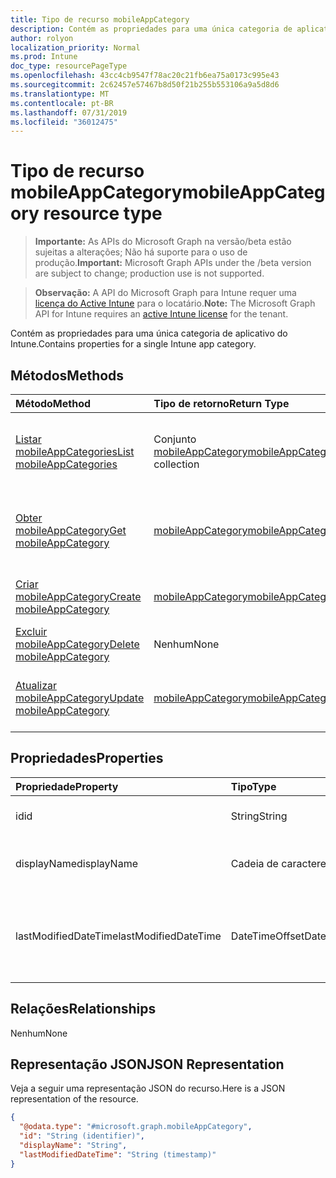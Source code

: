 ```yaml
---
title: Tipo de recurso mobileAppCategory
description: Contém as propriedades para uma única categoria de aplicativo do Intune.
author: rolyon
localization_priority: Normal
ms.prod: Intune
doc_type: resourcePageType
ms.openlocfilehash: 43cc4cb9547f78ac20c21fb6ea75a0173c995e43
ms.sourcegitcommit: 2c62457e57467b8d50f21b255b553106a9a5d8d6
ms.translationtype: MT
ms.contentlocale: pt-BR
ms.lasthandoff: 07/31/2019
ms.locfileid: "36012475"
---
```

# <a name="mobileappcategory-resource-type"></a><span data-ttu-id="80a71-103">Tipo de recurso mobileAppCategory</span><span class="sxs-lookup"><span data-stu-id="80a71-103">mobileAppCategory resource type</span></span>

> <span data-ttu-id="80a71-104">**Importante:** As APIs do Microsoft Graph na versão/beta estão sujeitas a alterações; Não há suporte para o uso de produção.</span><span class="sxs-lookup"><span data-stu-id="80a71-104">**Important:** Microsoft Graph APIs under the /beta version are subject to change; production use is not supported.</span></span>

> <span data-ttu-id="80a71-105">**Observação:** A API do Microsoft Graph para Intune requer uma [licença do Active Intune](https://go.microsoft.com/fwlink/?linkid=839381) para o locatário.</span><span class="sxs-lookup"><span data-stu-id="80a71-105">**Note:** The Microsoft Graph API for Intune requires an [active Intune license](https://go.microsoft.com/fwlink/?linkid=839381) for the tenant.</span></span>

<span data-ttu-id="80a71-106">Contém as propriedades para uma única categoria de aplicativo do Intune.</span><span class="sxs-lookup"><span data-stu-id="80a71-106">Contains properties for a single Intune app category.</span></span>

## <a name="methods"></a><span data-ttu-id="80a71-107">Métodos</span><span class="sxs-lookup"><span data-stu-id="80a71-107">Methods</span></span>
|<span data-ttu-id="80a71-108">Método</span><span class="sxs-lookup"><span data-stu-id="80a71-108">Method</span></span>|<span data-ttu-id="80a71-109">Tipo de retorno</span><span class="sxs-lookup"><span data-stu-id="80a71-109">Return Type</span></span>|<span data-ttu-id="80a71-110">Descrição</span><span class="sxs-lookup"><span data-stu-id="80a71-110">Description</span></span>|
|:---|:---|:---|
|[<span data-ttu-id="80a71-111">Listar mobileAppCategories</span><span class="sxs-lookup"><span data-stu-id="80a71-111">List mobileAppCategories</span></span>](../api/intune-apps-mobileappcategory-list.md)|<span data-ttu-id="80a71-112">Conjunto [mobileAppCategory](../resources/intune-apps-mobileappcategory.md)</span><span class="sxs-lookup"><span data-stu-id="80a71-112">[mobileAppCategory](../resources/intune-apps-mobileappcategory.md) collection</span></span>|<span data-ttu-id="80a71-113">Listar propriedades e as relações de objetos de [mobileAppCategory](../resources/intune-apps-mobileappcategory.md).</span><span class="sxs-lookup"><span data-stu-id="80a71-113">List properties and relationships of the [mobileAppCategory](../resources/intune-apps-mobileappcategory.md) objects.</span></span>|
|[<span data-ttu-id="80a71-114">Obter mobileAppCategory</span><span class="sxs-lookup"><span data-stu-id="80a71-114">Get mobileAppCategory</span></span>](../api/intune-apps-mobileappcategory-get.md)|[<span data-ttu-id="80a71-115">mobileAppCategory</span><span class="sxs-lookup"><span data-stu-id="80a71-115">mobileAppCategory</span></span>](../resources/intune-apps-mobileappcategory.md)|<span data-ttu-id="80a71-116">Ler propriedades e relações de objetos de [mobileAppCategory](../resources/intune-apps-mobileappcategory.md).</span><span class="sxs-lookup"><span data-stu-id="80a71-116">Read properties and relationships of the [mobileAppCategory](../resources/intune-apps-mobileappcategory.md) object.</span></span>|
|[<span data-ttu-id="80a71-117">Criar mobileAppCategory</span><span class="sxs-lookup"><span data-stu-id="80a71-117">Create mobileAppCategory</span></span>](../api/intune-apps-mobileappcategory-create.md)|[<span data-ttu-id="80a71-118">mobileAppCategory</span><span class="sxs-lookup"><span data-stu-id="80a71-118">mobileAppCategory</span></span>](../resources/intune-apps-mobileappcategory.md)|<span data-ttu-id="80a71-119">Criar um novo objeto de [mobileAppCategory](../resources/intune-apps-mobileappcategory.md).</span><span class="sxs-lookup"><span data-stu-id="80a71-119">Create a new [mobileAppCategory](../resources/intune-apps-mobileappcategory.md) object.</span></span>|
|[<span data-ttu-id="80a71-120">Excluir mobileAppCategory</span><span class="sxs-lookup"><span data-stu-id="80a71-120">Delete mobileAppCategory</span></span>](../api/intune-apps-mobileappcategory-delete.md)|<span data-ttu-id="80a71-121">Nenhum</span><span class="sxs-lookup"><span data-stu-id="80a71-121">None</span></span>|<span data-ttu-id="80a71-122">Excluir uma [mobileAppCategory](../resources/intune-apps-mobileappcategory.md).</span><span class="sxs-lookup"><span data-stu-id="80a71-122">Deletes a [mobileAppCategory](../resources/intune-apps-mobileappcategory.md).</span></span>|
|[<span data-ttu-id="80a71-123">Atualizar mobileAppCategory</span><span class="sxs-lookup"><span data-stu-id="80a71-123">Update mobileAppCategory</span></span>](../api/intune-apps-mobileappcategory-update.md)|[<span data-ttu-id="80a71-124">mobileAppCategory</span><span class="sxs-lookup"><span data-stu-id="80a71-124">mobileAppCategory</span></span>](../resources/intune-apps-mobileappcategory.md)|<span data-ttu-id="80a71-125">Atualizar as propriedades de um objeto de [mobileAppCategory](../resources/intune-apps-mobileappcategory.md).</span><span class="sxs-lookup"><span data-stu-id="80a71-125">Update the properties of a [mobileAppCategory](../resources/intune-apps-mobileappcategory.md) object.</span></span>|

## <a name="properties"></a><span data-ttu-id="80a71-126">Propriedades</span><span class="sxs-lookup"><span data-stu-id="80a71-126">Properties</span></span>
|<span data-ttu-id="80a71-127">Propriedade</span><span class="sxs-lookup"><span data-stu-id="80a71-127">Property</span></span>|<span data-ttu-id="80a71-128">Tipo</span><span class="sxs-lookup"><span data-stu-id="80a71-128">Type</span></span>|<span data-ttu-id="80a71-129">Descrição</span><span class="sxs-lookup"><span data-stu-id="80a71-129">Description</span></span>|
|:---|:---|:---|
|<span data-ttu-id="80a71-130">id</span><span class="sxs-lookup"><span data-stu-id="80a71-130">id</span></span>|<span data-ttu-id="80a71-131">String</span><span class="sxs-lookup"><span data-stu-id="80a71-131">String</span></span>|<span data-ttu-id="80a71-132">A chave da entidade.</span><span class="sxs-lookup"><span data-stu-id="80a71-132">The key of the entity.</span></span>|
|<span data-ttu-id="80a71-133">displayName</span><span class="sxs-lookup"><span data-stu-id="80a71-133">displayName</span></span>|<span data-ttu-id="80a71-134">Cadeia de caracteres</span><span class="sxs-lookup"><span data-stu-id="80a71-134">String</span></span>|<span data-ttu-id="80a71-135">O nome da categoria do aplicativo.</span><span class="sxs-lookup"><span data-stu-id="80a71-135">The name of the app category.</span></span>|
|<span data-ttu-id="80a71-136">lastModifiedDateTime</span><span class="sxs-lookup"><span data-stu-id="80a71-136">lastModifiedDateTime</span></span>|<span data-ttu-id="80a71-137">DateTimeOffset</span><span class="sxs-lookup"><span data-stu-id="80a71-137">DateTimeOffset</span></span>|<span data-ttu-id="80a71-138">A data e hora que a mobileAppCategory foi modificada pela última vez.</span><span class="sxs-lookup"><span data-stu-id="80a71-138">The date and time the mobileAppCategory was last modified.</span></span>|

## <a name="relationships"></a><span data-ttu-id="80a71-139">Relações</span><span class="sxs-lookup"><span data-stu-id="80a71-139">Relationships</span></span>
<span data-ttu-id="80a71-140">Nenhum</span><span class="sxs-lookup"><span data-stu-id="80a71-140">None</span></span>

## <a name="json-representation"></a><span data-ttu-id="80a71-141">Representação JSON</span><span class="sxs-lookup"><span data-stu-id="80a71-141">JSON Representation</span></span>
<span data-ttu-id="80a71-142">Veja a seguir uma representação JSON do recurso.</span><span class="sxs-lookup"><span data-stu-id="80a71-142">Here is a JSON representation of the resource.</span></span>
<!-- {
  "blockType": "resource",
  "keyProperty": "id",
  "@odata.type": "microsoft.graph.mobileAppCategory"
}
-->
``` json
{
  "@odata.type": "#microsoft.graph.mobileAppCategory",
  "id": "String (identifier)",
  "displayName": "String",
  "lastModifiedDateTime": "String (timestamp)"
}
```





